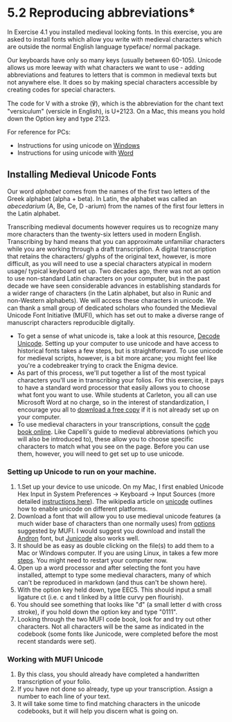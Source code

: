 # 5.2 Reproducing abbreviations\*

In Exercise 4.1 you installed medieval looking fonts. In this exercise, you are asked to install fonts which allow you write with medieval characters which are outside the normal English language typeface/ normal package.&#x20;

Our keyboards have only so many keys (usually between 60-105). Unicode allows us more leeway with what characters we want to use - adding abbreviations and features to letters that is common in medieval texts but not anywhere else. It does so by making special characters accessible by creating codes for special characters.&#x20;

The code for V with a stroke (℣), which is the abbreviation for the chant text "versiculum" (versicle in English), is U+2123. On a Mac, this means you hold down the Option key and type 2123.&#x20;

For reference for PCs:

* Instructions for using unicode on [Windows](https://support.microsoft.com/en-us/office/insert-ascii-or-unicode-latin-based-symbols-and-characters-d13f58d3-7bcb-44a7-a4d5-972ee12e50e0)
* Instructions for using unicode with [Word](https://support.microsoft.com/en-us/office/insert-ascii-or-unicode-latin-based-symbols-and-characters-d13f58d3-7bcb-44a7-a4d5-972ee12e50e0)

## Installing Medieval Unicode Fonts

Our word _alphabet_ comes from the names of the first two letters of the Greek alphabet (alpha + beta). In Latin, the alphabet was called an _abecedarium_ (A, Be, Ce, D -arium) from the names of the first four letters in the Latin alphabet.&#x20;

Transcribing medieval documents however requires us to recognize many more characters than the twenty-six letters used in modern English. Transcribing by hand means that you can approximate unfamiliar characters while you are working through a draft transcription. A digital transcription that retains the characters/ glyphs of the original text, however, is more difficult, as you will need to use a special characters atypical in modern usage/ typical keyboard set up. Two decades ago, there was not an option to use non-standard Latin characters on your computer, but in the past decade we have seen considerable advances in establishing standards for a wider range of characters (in the Latin alphabet, but also in Runic and non-Western alphabets). We will access these characters in unicode. We can thank a small group of dedicated scholars who founded the Medieval Unicode Font Initiative (MUFI), which has set out to make a diverse range of manuscript characters reproducible digitally.

* To get a sense of what unicode is, take a look at this resource, [Decode Unicode](http://decodeunicode.org/). Setting up your computer to use unicode and have access to historical fonts takes a few steps, but is straightforward. To use unicode for medieval scripts, however, is a bit more arcane; you might feel like you're a codebreaker trying to crack the Enigma device.&#x20;
* As part of this process, we'll put together a list of the most typical characters you'll use in transcribing your folios. For this exercise, it pays to have a standard word processor that easily allows you to choose what font you want to use. While students at Carleton, you all can use Microsoft Word at no charge, so in the interest of standardization, I encourage you all to [download a free copy](https://carleton.ca/its/ms-offer-students/) if it is not already set up on your computer.&#x20;
* To use medieval characters in your transcriptions, consult the [code book online](https://mufi.info/m.php?p=muficodechart). Like Capelli's guide to medieval abbreviations (which you will also be introduced to), these allow you to choose specific characters to match what you see on the page. Before you can use them, however, you will need to get set up to use unicode.

### Setting up Unicode to run on your machine. <a href="#setting-up-unicode-to-run-on-your-machine." id="setting-up-unicode-to-run-on-your-machine."></a>

1. 1.Set up your device to use unicode. On my Mac, I first enabled Unicode Hex Input in System Preferences -> Keyboard -> Input Sources (more detailed [instructions here](https://poynton.ca/notes/misc/mac-unicode-hex-input.html)). The wikipedia article on [unicode](https://en.wikipedia.org/wiki/Unicode\_input) outlines how to enable unicode on different platforms.
2. Download a font that will allow you to use medieval unicode features (a much wider base of characters than one normally uses) from [options](https://folk.uib.no/hnooh/mufi/fonts/index.html) suggested by MUFI. I would suggest you download and install the [Andron](https://folk.uib.no/hnooh/mufi/fonts/Andron/AND\_SCR\_WEB\_3.0.zip) font, but [Junicode](https://sourceforge.net/projects/junicode/files/) also works well.
3. It should be as easy as double clicking on the file(s) to add them to a Mac or Windows computer. If you are using Linux, in takes a few more [steps](https://askubuntu.com/questions/3697/how-do-i-install-fonts). You might need to restart your computer now.&#x20;
4. Open up a word processor and after selecting the font you have installed, attempt to type some medieval characters, many of which can't be reproduced in markdown (and thus can't be shown here).
5. With the option key held down, type EEC5. This should input a small ligature ct (i.e. c and t linked by a little curvy pen flourish).
6. You should see something that looks like "đ" (a small letter d with cross stroke), if you hold down the option key and type "0111".
7. Looking through the two MUFI code book, look for and try out other characters. Not all characters will be the same as indicated in the codebook (some fonts like Junicode, were completed before the most recent standards were set).

### Working with MUFI Unicode <a href="#working-with-mufi-unicode" id="working-with-mufi-unicode"></a>

1. By this class, you should already have completed a handwritten transcription of your folio.&#x20;
2. If you have not done so already, type up your transcription. Assign a number to each line of your text.
3. It will take some time to find matching characters in the unicode codebooks, but it will help you discern what is going on.
